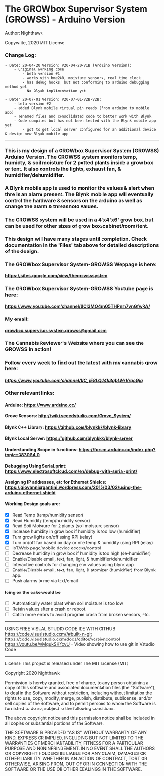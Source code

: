 # The GROWbox Supervisor System (GROWSS) - Arduino Version

Author: Nighthawk

Copywrite, 2020 MIT License

### Change Log:
    - Date: 20-04-20 Version: V20-04-20-V1B (Arduino Version):
        - Original working code
            - beta version #1
            - works with bme280, moisture sensors, real time clock
            - has debug hooks, but not conforming to arduino debugging method yet
            - No Blynk implimentation yet

    - Date" 20-07-01 Version: V20-07-01-V2B-V2B:
        - beta version #2
        - added Blynk mobile virtual pin reads (from arduino to mobile app)
        - renamed files and consolidated code to better work with Blynk
        - Code compiles but has not been tested with the Blynk mobile app yet
            - got to get local server configured for an additional device & design new Blynk mobile app
___________________________________________________________________________________________

### This is my design of a GROWbox Supervisor System (GROWSS) Arduino Version. The GROWSS system monitors temp, humidty, & soil moisture for 2 potted plants inside a grow box or tent. It also controls the lights, exhaust fan, & humidifier/dehumidifier.

### A Blynk mobile app is used to monitor the values & alert when thre is an alarm present. The Blynk mobile app will eventually control the hardware & sensors on the arduino as well as change the alarm & threashold values.

### The GROWSS system will be used in a 4'x4'x6' grow box, but can be used for other sizes of grow box/cabinet/room/tent.

### This design will have many stages until completion.  Check documentation in the 'Files' tab above for detailed descriptions of the design.

### The GROWbox Supervisor System-GROWSS Weppage is here:
#### <https://sites.google.com/view/thegrowsssystem>

### The GROWbox Supervisor System-GROWSS Youtube page is here:
#### <https://www.youtube.com/channel/UCl3MO4rn05THPnm7vnGfwRA/>

### My email:
#### <growbox.supervisor.system.growss@gmail.com>

### The Cannabis Reviewer's Website where you can see the GROWSS in action!
### Follow every week to find out the latest with my cannabis grow here:
##### <https://www.youtube.com/channel/UC_jE8LQd4k3gbLMrVrgcGjg>

### Other relevant links:
#### Arduino: <https://www.arduino.cc/>
#### Grove Sensors: <http://wiki.seeedstudio.com/Grove_System/>
#### Blynk C++ Library: <https://github.com/blynkkk/blynk-library>
#### Blynk Local Server: <https://github.com/blynkkk/blynk-server>
####  Understanding Scope in functions: <https://forum.arduino.cc/index.php?topic=383064.0>
####  Debugging Using Serial.print: <https://www.electrosoftcloud.com/en/debug-with-serial-print/>
####  Assigning IP addresses, etc for Ethernet Shields: <https://giovanniorgantini.wordpress.com/2015/03/02/using-the-arduino-ethernet-shield>

#### Working Design goals are:

- [x] Read Temp (temp/humidity sensor)
- [x] Read Humidity (temp/humidity sensor)
- [x] Read Soil Moisture for 2 plants (soil moisture sensor)
- [x] Increase humidity in grow box if humidity is too low (humidifier)
- [x] Turn grow lights on/off using RPI (relay)
- [x] Turn on/off fan based on day or nite temp & humidity using RPI (relay)
- [ ] IoT/Web page/mobile device access/control
- [ ] Decrease humidity in grow box if humidity is too high (de-humidifier)
- [ ] Enable/Disable email, text, fan, light, & humidifier/dehumidifier
- [ ] Interactive controls for changing env values using blynk app
- [ ] Enable/Disable email, text, fan, light, & atomizer (humidifier) from Blynk app.
- [ ] Push alarms to me via text/email

#### Icing on the cake would be:
- [ ] Automatically water plant when soil moisture is too low.
- [ ] Retain values after a crash or reboot.
- [ ] Catch more errors to avoid program crash from broken sensors, etc.

___________________________________________________________________________________________
 
USING FREE VISUAL STUDIO CODE IDE WITH GITHUB
    <https://code.visualstudio.com//#built-in-git>
    <https://code.visualstudio.com/docs/editor/versioncontrol>
    <https://youtu.be/wMqukSKYcvU>                    - Video showing how to use git in Vstudio Code
___________________________________________________________________________________________
License
This project is released under The MIT License (MIT)

Copyright 2020 Nighthawk

Permission is hereby granted, free of charge, to any person obtaining a copy of this software and associated documentation files (the "Software"), to deal in the Software without restriction, including without limitation the rights to use, copy, modify, merge, publish, distribute, sublicense, and/or sell copies of the Software, and to permit persons to whom the Software is furnished to do so, subject to the following conditions:

The above copyright notice and this permission notice shall be included in all copies or substantial portions of the Software.

THE SOFTWARE IS PROVIDED "AS IS", WITHOUT WARRANTY OF ANY KIND, EXPRESS OR IMPLIED, INCLUDING BUT NOT LIMITED TO THE WARRANTIES OF MERCHANTABILITY, FITNESS FOR A PARTICULAR PURPOSE AND NONINFRINGEMENT. IN NO EVENT SHALL THE AUTHORS OR COPYRIGHT HOLDERS BE LIABLE FOR ANY CLAIM, DAMAGES OR OTHER LIABILITY, WHETHER IN AN ACTION OF CONTRACT, TORT OR OTHERWISE, ARISING FROM, OUT OF OR IN CONNECTION WITH THE SOFTWARE OR THE USE OR OTHER DEALINGS IN THE SOFTWARE.  
  
  
